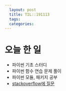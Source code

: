 ```yaml
---
  layout: post
  title: TIL::191113
  tags: 
  categories: 
---
```


# 오늘 한 일
- 파이썬 기초 스터디
- 파이썬 함수 연습 문제 풀이
- 파이썬 모듈, 패키지 공부
- [stackoverflow에 질문](https://stackoverflow.com/questions/58833480/why-does-unpacking-is-not-working-in-python)